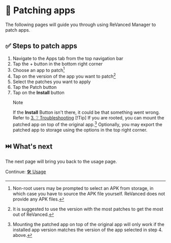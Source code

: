 # 🧩 Patching apps

The following pages will guide you through using ReVanced Manager to patch apps.

## ✅ Steps to patch apps

1. Navigate to the Apps tab from the top navigation bar
2. Tap the + button in the bottom right corner
3. Choose an app to patch[^1]
4. Tap on the version of the app you want to patch[^2]
5. Select the patches you want to apply
6. Tap the Patch button
7. Tap on the **Install** button
   > [!Note]
   > If the **Install** Button isn't there, it could be that something went wrong. Refer to [3. ❔ Troubleshooting](3_troubleshooting.md)
   > [!Tip]
   > If you are rooted, you can mount the patched app on top of the original app.[^3]
   > Optionally, you may export the patched app to storage using the options in the top right corner.

[^1]: Non-root users may be prompted to select an APK from storage, in which case you have to source the APK file yourself. ReVanced does not provide any APK files.
[^2]: It is suggested to use the version with the most patches to get the most out of ReVanced.
[^3]: Mounting the patched app on top of the original app will only work if the installed app version matches the version of the app selected in step 4. above.

## ⏭️ What's next

The next page will bring you back to the usage page.

Continue: [🛠️ Usage](2_usage.md)
